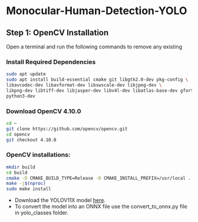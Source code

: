 # Monocular-Human-Detection-YOLO

## Step 1: OpenCV Installation
Open a terminal and run the following commands to remove any existing 

### Install Required Dependencies
```sh
sudo apt update
sudo apt install build-essential cmake git libgtk2.0-dev pkg-config \
libavcodec-dev libavformat-dev libswscale-dev libjpeg-dev \
libpng-dev libtiff-dev libjasper-dev libv4l-dev libatlas-base-dev gfortran \
python3-dev
```

### Download OpenCV 4.10.0
```sh
cd ~
git clone https://github.com/opencv/opencv.git
cd opencv
git checkout 4.10.0
```

### OpenCV installations:
```sh
mkdir build
cd build
cmake -D CMAKE_BUILD_TYPE=Release -D CMAKE_INSTALL_PREFIX=/usr/local ..
make -j$(nproc)
sudo make install
```

- Download the YOLOV11X model [here](https://docs.ultralytics.com/tasks/detect/#models). 
- To convert the model into an ONNX file use the convert_to_onnx.py file in yolo_classes folder.

